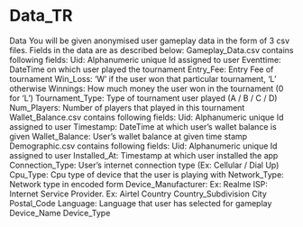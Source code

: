 # Data_TR
Data  You will be given anonymised user gameplay data in the form of 3 csv files. Fields in the data are as described below: Gameplay_Data.csv contains following fields:      Uid: Alphanumeric unique Id assigned to user     Eventtime: DateTime on which user played the tournament     Entry_Fee: Entry Fee of tournament     Win_Loss: ‘W’ if the user won that particular tournament, ‘L’ otherwise     Winnings: How much money the user won in the tournament (0 for ‘L’)     Tournament_Type: Type of tournament user played (A / B / C / D)     Num_Players: Number of players that played in this tournament  Wallet_Balance.csv contains following fields:      Uid: Alphanumeric unique Id assigned to user     Timestamp: DateTime at which user’s wallet balance is given     Wallet_Balance: User’s wallet balance at given time stamp  Demographic.csv contains following fields:      Uid: Alphanumeric unique Id assigned to user     Installed_At: Timestamp at which user installed the app     Connection_Type: User’s internet connection type (Ex: Cellular / Dial Up)     Cpu_Type: Cpu type of device that the user is playing with     Network_Type: Network type in encoded form     Device_Manufacturer: Ex: Realme     ISP: Internet Service Provider. Ex: Airtel     Country     Country_Subdivision     City     Postal_Code     Language: Language that user has selected for gameplay     Device_Name     Device_Type
